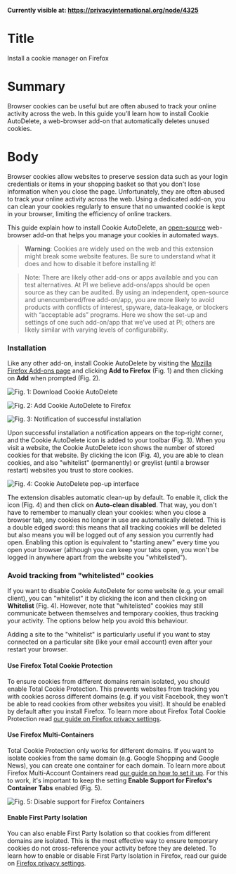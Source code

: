 **Currently visible at: https://privacyinternational.org/node/4325**


# Title #
Install a cookie manager on Firefox

# Summary #
Browser cookies can be useful but are often abused to track your online activity across the web. In this guide you’ll learn how to install Cookie AutoDelete, a web-browser add-on that automatically deletes unused cookies.

# Body #
Browser cookies allow websites to preserve session data such as your login credentials or items in your shopping basket so that you don't lose information when you close the page. Unfortunately, they are often abused to track your online activity across the web. Using a dedicated add-on, you can clean your cookies regularly to ensure that no unwanted cookie is kept in your browser, limiting the efficiency of online trackers.

This guide explain how to install Cookie AutoDelete, an [open-source](https://github.com/Cookie-AutoDelete/Cookie-AutoDelete) web-browser add-on that helps you manage your cookies in automated ways.

> **Warning**: Cookies are widely used on the web and this extension might break some website features. Be sure to understand what it does and how to disable it before installing it!

> Note: There are likely other add-ons or apps available and you can test alternatives. At PI we believe add-ons/apps should be open source as they can be audited. By using an independent, open-source and unencumbered/free add-on/app, you are more likely to avoid products with conflicts of interest, spyware, data-leakage, or blockers with “acceptable ads” programs. Here we show the set-up and settings of one such add-on/app that we’ve used at PI; others are likely similar with varying levels of configurability.

### Installation ###

Like any other add-on, install Cookie AutoDelete by visiting the [Mozilla Firefox Add-ons page][1] and clicking **Add to Firefox** (Fig. 1) and then clicking on **Add** when prompted (Fig. 2).

![Fig. 1: Download Cookie AutoDelete](../../images/Firefox/cad-add.png?raw=true)

![Fig. 2: Add Cookie AutoDelete to Firefox](../../images/Firefox/cad-prompt.png?raw=true)

![Fig. 3: Notification of successful installation](../../images/Firefox/cad-notify.png?raw=true)

Upon successful installation a notification appears on the top-right corner, and the Cookie AutoDelete icon is added to your toolbar (Fig. 3). When you visit a website, the Cookie AutoDelete icon shows the number of stored cookies for that website. By clicking the icon (Fig. 4), you are able to clean cookies, and also "whitelist" (permanently) or greylist (until a browser restart) websites you trust to store cookies.

![Fig. 4: Cookie AutoDelete pop-up interface](../../images/Firefox/cad-test.png?raw=true)

The extension disables automatic clean-up by default. To enable it, click the icon (Fig. 4) and then click on **Auto-clean disabled**. That way, you don't have to remember to manually clean your cookies: when you close a browser tab, any cookies no longer in use are automatically deleted. This is a double edged sword: this means that all tracking cookies will be deleted but also means you will be logged out of any session you currently had open. Enabling this option is equivalent to "starting anew" every time you open your browser (although you can keep your tabs open, you won't be logged in anywhere apart from the website you "whitelisted").

### Avoid tracking from "whitelisted" cookies ###

If you want to disable Cookie AutoDelete for some website (e.g. your email client), you can "whitelist" it by clicking the icon and then clicking on **Whitelist** (Fig. 4). However, note that "whitelisted" cookies may still communicate between themselves and temporary cookies, thus tracking your activity. The options below help you avoid this behaviour.

Adding a site to the "whitelist" is particularly useful if you want to stay connected on a particular site (like your email account) even after your restart your browser.

#### Use Firefox Total Cookie Protection ####
To ensure cookies from different domains remain isolated, you should enable Total Cookie Protection. This prevents websites from tracking you with cookies across different domains (e.g. if you visit Facebook, they won't be able to read cookies from other websites you visit). It should be enabled by default after you install Firefox. To learn more about Firefox Total Cookie Protection read [our guide on Firefox privacy settings][3].

#### Use Firefox Multi-Containers ####

Total Cookie Protection only works for different domains. If you want to isolate cookies from the same domain (e.g. Google Shopping and Google News), you can create one container for each domain. To learn more about Firefox Multi-Account Containers read [our guide on how to set it up][2]. For this to work, it's important to keep the setting **Enable Support for Firefox's Container Tabs** enabled (Fig. 5).

![Fig. 5: Disable support for Firefox Containers](../../images/Firefox/cad-containers.png?raw=true)

#### Enable First Party Isolation ####

You can also enable First Party Isolation so that cookies from different domains are isolated. This is the most effective way to ensure temporary cookies do not cross-reference your activity before they are deleted. To learn how to enable or disable First Party Isolation in Firefox, read our guide on [Firefox privacy settings][3].

[1]: https://addons.mozilla.org/en-US/firefox/addon/cookie-autodelete/

[2]: http://privacyinternational.org/guide-step/4327/firefox-isolating-your-online-activity-multi-account-containers

[3]: http://privacyinternational.org/guide-step/4330/firefox-adjusting-settings-enhance-your-online-privacy

